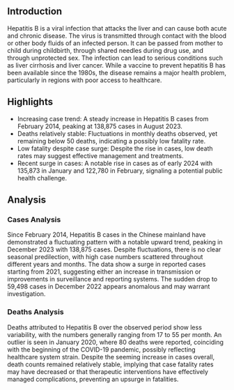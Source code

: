 ## Introduction

Hepatitis B is a viral infection that attacks the liver and can cause both acute and chronic disease. The virus is transmitted through contact with the blood or other body fluids of an infected person. It can be passed from mother to child during childbirth, through shared needles during drug use, and through unprotected sex. The infection can lead to serious conditions such as liver cirrhosis and liver cancer. While a vaccine to prevent hepatitis B has been available since the 1980s, the disease remains a major health problem, particularly in regions with poor access to healthcare.

## Highlights

- Increasing case trend: A steady increase in Hepatitis B cases from February 2014, peaking at 138,875 cases in August 2023. <br/>
- Deaths relatively stable: Fluctuations in monthly deaths observed, yet remaining below 50 deaths, indicating a possibly low fatality rate. <br/>
- Low fatality despite case surge: Despite the rise in cases, low death rates may suggest effective management and treatments. <br/>
- Recent surge in cases: A notable rise in cases as of early 2024 with 135,873 in January and 122,780 in February, signaling a potential public health challenge. <br/>

## Analysis

### Cases Analysis
Since February 2014, Hepatitis B cases in the Chinese mainland have demonstrated a fluctuating pattern with a notable upward trend, peaking in December 2023 with 138,875 cases. Despite fluctuations, there is no clear seasonal predilection, with high case numbers scattered throughout different years and months. The data show a surge in reported cases starting from 2021, suggesting either an increase in transmission or improvements in surveillance and reporting systems. The sudden drop to 59,498 cases in December 2022 appears anomalous and may warrant investigation.

### Deaths Analysis
Deaths attributed to Hepatitis B over the observed period show less variability, with the numbers generally ranging from 17 to 55 per month. An outlier is seen in January 2020, where 80 deaths were reported, coinciding with the beginning of the COVID-19 pandemic, possibly reflecting healthcare system strain. Despite the seeming increase in cases overall, death counts remained relatively stable, implying that case fatality rates may have decreased or that therapeutic interventions have effectively managed complications, preventing an upsurge in fatalities.
